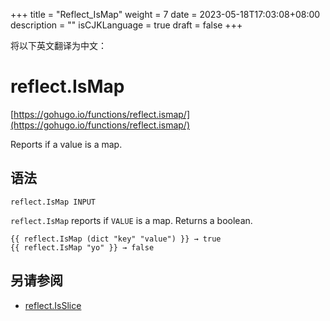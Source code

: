 +++
title = "Reflect_IsMap"
weight = 7
date = 2023-05-18T17:03:08+08:00
description = ""
isCJKLanguage = true
draft = false
+++

将以下英文翻译为中文：
# reflect.IsMap

[https://gohugo.io/functions/reflect.ismap/](https://gohugo.io/functions/reflect.ismap/)

Reports if a value is a map.

## 语法

```
reflect.IsMap INPUT
```

`reflect.IsMap` reports if `VALUE` is a map. Returns a boolean.

```go-html-template
{{ reflect.IsMap (dict "key" "value") }} → true
{{ reflect.IsMap "yo" }} → false
```

## 另请参阅

- [reflect.IsSlice](https://gohugo.io/functions/reflect.isslice/)
